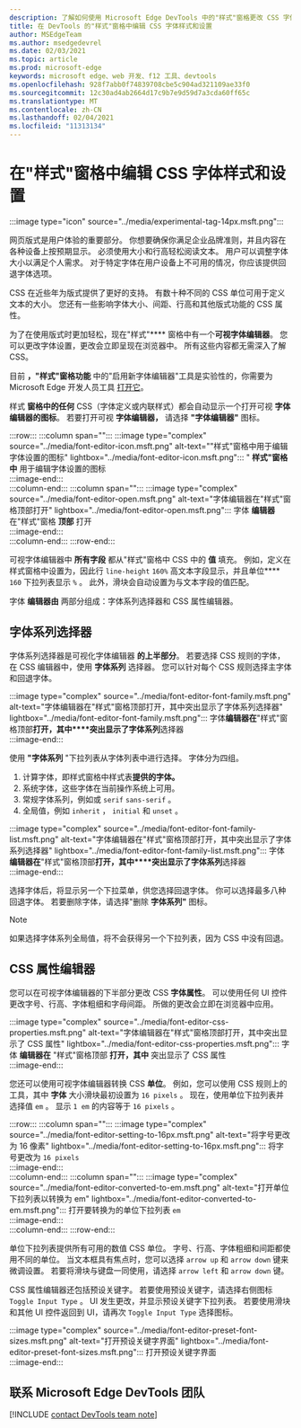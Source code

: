 ```yaml
---
description: 了解如何使用 Microsoft Edge DevTools 中的"样式"窗格更改 CSS 字体样式和设置。
title: 在 DevTools 的"样式"窗格中编辑 CSS 字体样式和设置
author: MSEdgeTeam
ms.author: msedgedevrel
ms.date: 02/03/2021
ms.topic: article
ms.prod: microsoft-edge
keywords: microsoft edge、web 开发、f12 工具、devtools
ms.openlocfilehash: 928f7abb0f74839708cbe5c904ad321109ae33f0
ms.sourcegitcommit: 12c30ad4ab2664d17c9b7e9d59d7a3cda60ff65c
ms.translationtype: MT
ms.contentlocale: zh-CN
ms.lasthandoff: 02/04/2021
ms.locfileid: "11313134"
---
```

# 在"样式"窗格中编辑 CSS 字体样式和设置  

:::image type="icon" source="../media/experimental-tag-14px.msft.png":::

网页版式是用户体验的重要部分。  你想要确保你满足企业品牌准则，并且内容在各种设备上按预期显示。  必须使用大小和行高轻松阅读文本。  用户可以调整字体大小以满足个人需求。  对于特定字体在用户设备上不可用的情况，你应该提供回退字体选项。  

CSS 在近些年为版式提供了更好的支持。  有数十种不同的 CSS 单位可用于定义文本的大小。  您还有一些影响字体大小、间距、行高和其他版式功能的 CSS 属性。  

为了在使用版式时更加轻松，现在"样式"**** 窗格中有一个**可视字体编辑器**。  您可以更改字体设置，更改会立即呈现在浏览器中。  所有这些内容都无需深入了解 CSS。  

目前 **，"样式"窗格功能** 中的"启用新字体编辑器"工具是实验性的，你需要为 Microsoft Edge 开发人员工具 [打开它][DevtoolsExperimentalFeaturesIndexTurnOnExperimentalFeatures]。  

样式 **窗格中的任何** CSS（字体定义或内联样式）都会自动显示一个打开可视 **字体编辑器的图标**。  若要打开可视 **字体编辑器，** 请选择 **"字体编辑器"** 图标。  

:::row:::
   :::column span="":::
      :::image type="complex" source="../media/font-editor-icon.msft.png" alt-text=""样式"窗格中用于编辑字体设置的图标" lightbox="../media/font-editor-icon.msft.png":::
         " **样式"窗格中** 用于编辑字体设置的图标  
      :::image-end:::  
   :::column-end:::
   :::column span="":::
      :::image type="complex" source="../media/font-editor-open.msft.png" alt-text="字体编辑器在"样式"窗格顶部打开" lightbox="../media/font-editor-open.msft.png":::
         字体 **编辑器** 在"样式"窗格 **顶部** 打开  
      :::image-end:::  
   :::column-end:::
:::row-end:::  

可视字体编辑器中 **所有字段** 都从"样式"窗格中 CSS 中的 **值** 填充。  例如，定义在样式窗格中设置为，因此行 `line-height` `160%` 高文本字段显示，并且单位**** `160` 下拉列表显示 `%` 。  此外，滑块会自动设置为与文本字段的值匹配。  

字体 **编辑器由** 两部分组成：字体系列选择器和 CSS 属性编辑器。  

## 字体系列选择器  

字体系列选择器是可视化字体编辑器 **的上半部分**。  若要选择 CSS 规则的字体，在 CSS 编辑器中，使用 **字体系列** 选择器。  您可以针对每个 CSS 规则选择主字体和回退字体。  

:::image type="complex" source="../media/font-editor-font-family.msft.png" alt-text="字体编辑器在"样式"窗格顶部打开，其中突出显示了字体系列选择器" lightbox="../media/font-editor-font-family.msft.png":::
   字体**编辑器在**"样式"窗格顶部**打开，其中****突出显示了字体系列**选择器  
:::image-end:::  

使用 **"字体系列** "下拉列表从字体列表中进行选择。  字体分为四组。  

1.  计算字体，即样式窗格中样式表**提供的字体。**  
1.  系统字体，这些字体在当前操作系统上可用。  
1.  常规字体系列，例如或 `serif` `sans-serif` 。  
1.  全局值，例如 `inherit` ， `initial` 和 `unset` 。  
    
:::image type="complex" source="../media/font-editor-font-family-list.msft.png" alt-text="字体编辑器在"样式"窗格顶部打开，其中突出显示了字体系列选择器" lightbox="../media/font-editor-font-family-list.msft.png":::
   字体**编辑器在**"样式"窗格顶部**打开，其中****突出显示了字体系列**选择器  
:::image-end:::  

选择字体后，将显示另一个下拉菜单，供您选择回退字体。  你可以选择最多八种回退字体。  若要删除字体，请选择"删除 **字体系列"** 图标。  

<!--:::image type="complex" source="../media/font-editor-defining-fonts.msft.png" alt-text="The font editor with a defined list of fonts and fallback fonts" lightbox="../media/font-editor-defining-fonts.msft.png":::
   The **Font Editor** with a defined list of fonts and fallback fonts highlighted
:::image-end:::  -->

> [!NOTE]
> 如果选择字体系列全局值，将不会获得另一个下拉列表，因为 CSS 中没有回退。  

## CSS 属性编辑器  

您可以在可视字体编辑器的下半部分更改 CSS **字体属性**。  可以使用任何 UI 控件更改字号、行高、字体粗细和字母间距。  所做的更改会立即在浏览器中应用。  

:::image type="complex" source="../media/font-editor-css-properties.msft.png" alt-text="字体编辑器在"样式"窗格顶部打开，其中突出显示了 CSS 属性" lightbox="../media/font-editor-css-properties.msft.png":::
   字体 **编辑器在** "样式"窗格顶部 **打开，其中** 突出显示了 CSS 属性  
:::image-end:::  

您还可以使用可视字体编辑器转换 CSS **单位**。  例如，您可以使用 CSS 规则上的工具，其中 **字体** 大小滑块最初设置为 `16 pixels` 。  现在，使用单位下拉列表并选择值 `em` 。  显示 `1 em` 的内容等于 `16 pixels` 。  

:::row:::
   :::column span="":::
      :::image type="complex" source="../media/font-editor-setting-to-16px.msft.png" alt-text="将字号更改为 16 像素" lightbox="../media/font-editor-setting-to-16px.msft.png":::
         将字号更改为 `16 pixels`  
      :::image-end:::  
   :::column-end:::
   :::column span="":::
      :::image type="complex" source="../media/font-editor-converted-to-em.msft.png" alt-text="打开单位下拉列表以转换为 em" lightbox="../media/font-editor-converted-to-em.msft.png":::
         打开要转换为的单位下拉列表 `em`  
      :::image-end:::  
   :::column-end:::
:::row-end:::  

单位下拉列表提供所有可用的数值 CSS 单位。  字号、行高、字体粗细和间距都使用不同的单位。  当文本框具有焦点时，您可以选择 `arrow up` 和 `arrow down` 键来微调设置。  若要将滑块与键盘一同使用，请选择 `arrow left` 和 `arrow down` 键。  

CSS 属性编辑器还包括预设关键字。  若要使用预设关键字，请选择右侧图标 `Toggle Input Type` 。  UI 发生更改，并显示预设关键字下拉列表。  若要使用滑块和其他 UI 控件返回到 UI，请再次 `Toggle Input Type` 选择图标。  

:::image type="complex" source="../media/font-editor-preset-font-sizes.msft.png" alt-text="打开预设关键字界面" lightbox="../media/font-editor-preset-font-sizes.msft.png":::
   打开预设关键字界面  
:::image-end:::  

## 联系 Microsoft Edge DevTools 团队  

[!INCLUDE [contact DevTools team note](../includes/contact-devtools-team-note.md)]  

<!-- links -->  

[DevtoolsIndex]: ../index.md "Microsoft Edge (Chromium) 开发人员工具|Microsoft Docs"  
[DevtoolsExperimentalFeaturesIndex]: ../experimental-features/index.md "实验功能|Microsoft Docs"  
[DevtoolsExperimentalFeaturesIndexTurnOnExperimentalFeatures]: ../experimental-features/index.md#turn-on-experimental-features "打开实验功能 - 实验|Microsoft Docs"  
